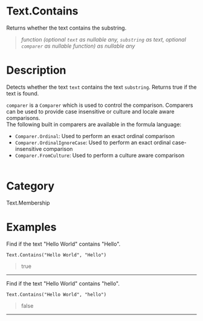 ﻿# Text.Contains
Returns whether the text contains the substring.
> _function (optional <code>text</code> as nullable any, <code>substring</code> as text, optional <code>comparer</code> as nullable function) as nullable any_
# Description 
Detects whether the text <code>text</code> contains the text <code>substring</code>. Returns true if the text is found.
      <div>
        <code>comparer</code> is a <code>Comparer</code> which is used to control the comparison. Comparers can be used to provide case insensitive or culture and locale aware comparisons.
      </div>
      <div>
        The following built in comparers are available in the formula language:
      </div>
      <ul>
        <li><code>Comparer.Ordinal</code>: Used to perform an exact ordinal comparison</li>
        <li><code>Comparer.OrdinalIgnoreCase</code>: Used to perform an exact ordinal case-insensitive comparison</li>
        <li> <code>Comparer.FromCulture</code>: Used to perform a culture aware comparison</li>      
      </ul>

# Category 
Text.Membership
# Examples 
Find if the text "Hello World" contains "Hello".
```
Text.Contains("Hello World", "Hello")
```
> true
***
Find if the text "Hello World" contains "hello".
```
Text.Contains("Hello World", "hello")
```
> false
***
